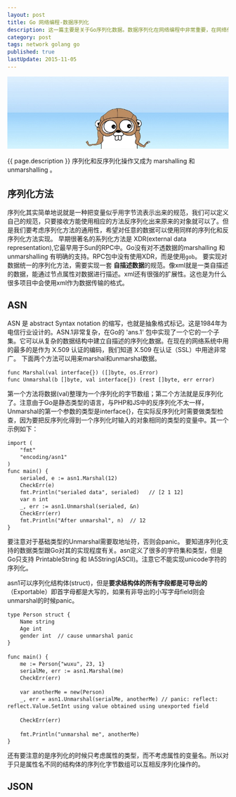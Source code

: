 ```yaml
---
layout: post
title: Go 网络编程-数据序列化
description: 这一篇主要是关于Go序列化数据。数据序列化在网络编程中非常重要，在网络传输数据时，如果数据是对象，数组等等，需要先把对象序列化为才能传递，同时接收方需要进行反序列化才能使用这些数据。一个比较常见的是json数据。
category: post
tags: network golang go
published: true
lastUpdate: 2015-11-05
---
```

![](/images/golang/gopher-banner-small.jpg)

{{ page.description }} 序列化和反序列化操作又成为 marshalling 和 unmarshalling 。

## 序列化方法 ##
序列化其实简单地说就是一种把变量似乎用字节流表示出来的规范，我们可以定义自己的规范，只要接收方能使用相应的方法反序列化出来原来的对象就可以了。但是我们要考虑序列化方法的通用性，希望对任意的数据可以使用同样的序列化和反序列化方法实现。
早期很著名的系列化方法是 XDR(external data representation),它最早用于Sun的RPC中。Go没有对不透数据的marshalling 和 unmarshalling 有明确的支持。RPC包中没有使用XDR，而是使用`gob`。
要实现对数据统一的序列化方法，需要实现一套 **自描述数据**的规范。像xml就是一类自描述的数据，能通过节点属性对数据进行描述。xml还有很强的扩展性。这也是为什么很多项目中会使用xml作为数据传输的格式。


## ASN ##
ASN 是 abstract Syntax notation 的缩写，也就是抽象格式标记。这是1984年为电信行业设计的。ASN.1非常复杂，在Go的 'ans.1' 包中实现了一个它的一个子集。它可以从复杂的数据结构中建立自描述的序列化数据。在现在的网络系统中用的最多的是作为 X.509 认证的编码，我们知道 X.509 在认证（SSL）中用途非常广。
下面两个方法可以用来marshal和unmarshal数据。

```
func Marshal(val interface{}) ([]byte, os.Error)
func Unmarshal(b []byte, val interface{}) (rest []byte, err error)
```
第一个方法将数据(val)整理为一个序列化的字节数组；第二个方法就是反序列化了。注意由于Go是静态类型的语言，与PHP和JS中的反序列化不太一样，Unmarshal的第一个参数的类型是interface{}，在实际反序列化时需要做类型检查，因为要把反序列化得到一个序列化时输入的对象相同的类型的变量中。其一个示例如下：

```
import (
	"fmt"
	"encoding/asn1"
)
func main() {
	serialed, e := asn1.Marshal(12)
	CheckErr(e)
	fmt.Println("serialed data", serialed)   // [2 1 12]
	var n int
	_, err := asn1.Unmarshal(serialed, &n)
	CheckErr(err)
	fmt.Println("After unmarshal", n)  // 12
}
```
要注意对于基础类型的Unmarshal需要取地址符，否则会panic。
要知道序列化支持的数据类型跟Go对其的实现程度有关。asn定义了很多的字符集和类型，但是Go只支持 PrintableString 和 IA5String(ASCII)。注意它不能实现unicode字符的序列化。

asn1可以序列化结构体(struct)，但是**要求结构体的所有字段都是可导出的**（Exportable）即首字母都是大写的，如果有非导出的小写字母field则会unmarshal的时候panic。

```
type Person struct {
	Name string
	Age int
	gender int  // cause unmarshal panic
}

func main() {
	me := Person{"wuxu", 23, 1}
	serialMe, err := asn1.Marshal(me)
	CheckErr(err)
	
	var anotherMe = new(Person)
	_, err = asn1.Unmarshal(serialMe, anotherMe) // panic: reflect: reflect.Value.SetInt using value obtained using unexported field

	CheckErr(err)
	
	fmt.Println("unmarshal me", anotherMe)
}
```
还有要注意的是序列化的时候只考虑属性的类型，而不考虑属性的变量名。所以对于只是属性名不同的结构体的序列化字节数组可以互相反序列化操作的。

## JSON ##